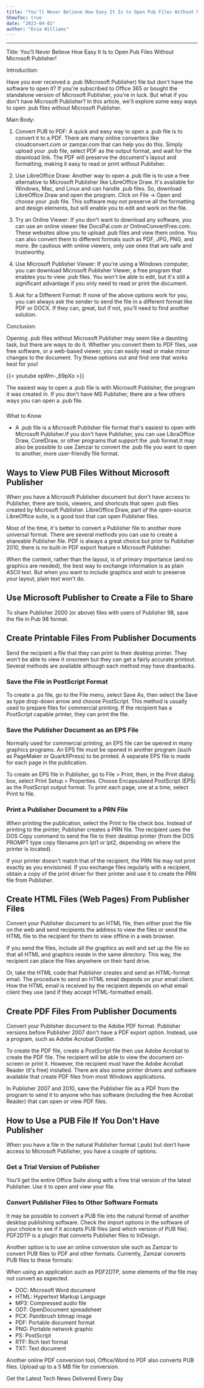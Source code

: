 ```yaml
---
title: "You'll Never Believe How Easy It Is to Open Pub Files Without Microsoft Publisher!"
ShowToc: true 
date: "2023-04-02"
author: "Evia Williams"
---
```

*****
Title: You'll Never Believe How Easy It Is to Open Pub Files Without Microsoft Publisher!

Introduction:

Have you ever received a .pub (Microsoft Publisher) file but don't have the software to open it? If you're subscribed to Office 365 or bought the standalone version of Microsoft Publisher, you're in luck. But what if you don't have Microsoft Publisher? In this article, we'll explore some easy ways to open .pub files without Microsoft Publisher.

Main Body:

1. Convert PUB to PDF: A quick and easy way to open a .pub file is to convert it to a PDF. There are many online converters like cloudconvert.com or zamzar.com that can help you do this. Simply upload your .pub file, select PDF as the output format, and wait for the download link. The PDF will preserve the document's layout and formatting, making it easy to read or print without Publisher.

2. Use LibreOffice Draw: Another way to open a .pub file is to use a free alternative to Microsoft Publisher like LibreOffice Draw. It's available for Windows, Mac, and Linux and can handle .pub files. So, download LibreOffice Draw and open the program. Click on File -> Open and choose your .pub file. This software may not preserve all the formatting and design elements, but will enable you to edit and work on the file.

3. Try an Online Viewer: If you don't want to download any software, you can use an online viewer like DocsPal.com or OnlineConvertFree.com. These websites allow you to upload .pub files and view them online. You can also convert them to different formats such as PDF, JPG, PNG, and more. Be cautious with online viewers, only use ones that are safe and trustworthy.

4. Use Microsoft Publisher Viewer: If you're using a Windows computer, you can download Microsoft Publisher Viewer, a free program that enables you to view .pub files. You won't be able to edit, but it's still a significant advantage if you only need to read or print the document.

5. Ask for a Different Format: If none of the above options work for you, you can always ask the sender to send the file in a different format like PDF or DOCX. If they can, great, but if not, you'll need to find another solution.

Conclusion:

Opening .pub files without Microsoft Publisher may seem like a daunting task, but there are ways to do it. Whether you convert them to PDF files, use free software, or a web-based viewer, you can easily read or make minor changes to the document. Try these options out and find one that works best for you!

{{< youtube epWm-_69pXo >}} 




The easiest way to open a .pub file is with Microsoft Publisher, the program it was created in. If you don't have MS Publisher, there are a few others ways you can open a .pub file.

 
### 
What to Know
 
- A .pub file is a Microsoft Publisher file format that's easiest to open with Microsoft Publisher.If you don't have Publisher, you can use LibraOffice Draw, CorelDraw, or other programs that support the .pub format.It may also be possible to use Zamzar to convert the .pub file you want to open to another, more user-friendly file format.

 
##   Ways to View PUB Files Without Microsoft Publisher  
 

When you have a Microsoft Publisher document but don't have access to Publisher, there are tools, viewers, and shortcuts that open .pub files created by Microsoft Publisher. LibreOffice Draw, part of the open-source LibreOffice suite, is a good tool that can open Publisher files.

 

Most of the time, it's better to convert a Publisher file to another more universal format. There are several methods you can use to create a shareable Publisher file. PDF is always a great choice but prior to Publisher 2010, there is no built-in PDF export feature n Microsoft Publisher.

 

When the content, rather than the layout, is of primary importance (and no graphics are needed), the best way to exchange information is as plain ASCII text. But when you want to include graphics and wish to preserve your layout, plain text won't do.

 
##   Use Microsoft Publisher to Create a File to Share  
 

To share Publisher 2000 (or above) files with users of Publisher 98, save the file in Pub 98 format.

 
##   Create Printable Files From Publisher Documents  
 

Send the recipient a file that they can print to their desktop printer. They won't be able to view it onscreen but they can get a fairly accurate printout. Several methods are available although each method may have drawbacks.

 
###   Save the File in PostScript Format  
 

To create a .ps file, go to the File menu, select Save As, then select the Save as type drop-down arrow and choose PostScript. This method is usually used to prepare files for commercial printing. If the recipient has a PostScript capable printer, they can print the file.

 
###   Save the Publisher Document as an EPS File  
 

Normally used for commercial printing, an EPS file can be opened in many graphics programs. An EPS file must be opened in another program (such as PageMaker or QuarkXPress) to be printed. A separate EPS file is made for each page in the publication.

 

To create an EPS file in Publisher, go to File > Print, then, in the Print dialog box, select Print Setup > Properties. Choose Encapsulated PostScript (EPS) as the PostScript output format. To print each page, one at a time, select Print to file.

 
###   Print a Publisher Document to a PRN File  
 

When printing the publication, select the Print to file check box. Instead of printing to the printer, Publisher creates a PRN file. The recipient uses the DOS Copy command to send the file to their desktop printer (from the DOS PROMPT type copy filename.prn lpt1 or lpt2, depending on where the printer is located).

 

If your printer doesn't match that of the recipient, the PRN file may not print exactly as you envisioned. If you exchange files regularly with a recipient, obtain a copy of the print driver for their printer and use it to create the PRN file from Publisher.

 
##   Create HTML Files (Web Pages) From Publisher Files  
 

Convert your Publisher document to an HTML file, then either post the file on the web and send recipients the address to view the files or send the HTML file to the recipient for them to view offline in a web browser.

 

If you send the files, include all the graphics as well and set up the file so that all HTML and graphics reside in the same directory. This way, the recipient can place the files anywhere on their hard drive.

 

Or, take the HTML code that Publisher creates and send an HTML-format email. The procedure to send an HTML email depends on your email client. How the HTML email is received by the recipient depends on what email client they use (and if they accept HTML-formatted email).

 
##   Create PDF Files From Publisher Documents  
 

Convert your Publisher document to the Adobe PDF format. Publisher versions before Publisher 2007 don't have a PDF export option. Instead, use a program, such as Adobe Acrobat Distiller.

 

To create the PDF file, create a PostScript file then use Adobe Acrobat to create the PDF file. The recipient will be able to view the document on-screen or print it. However, the recipient must have the Adobe Acrobat Reader (it's free) installed. There are also some printer drivers and software available that create PDF files from most Windows applications.

 

In Publisher 2007 and 2010, save the Publisher file as a PDF from the program to send it to anyone who has software (including the free Acrobat Reader) that can open or view PDF files.

 
##   How to Use a PUB File If You Don't Have Publisher  
 

When you have a file in the natural Publisher format (.pub) but don't have access to Microsoft Publisher, you have a couple of options.

 
###   Get a Trial Version of Publisher  
 

You'll get the entire Office Suite along with a free trial version of the latest Publisher. Use it to open and view your file.

 
###   Convert Publisher Files to Other Software Formats  
 

It may be possible to convert a PUB file into the natural format of another desktop publishing software. Check the import options in the software of your choice to see if it accepts PUB files (and which version of PUB file). PDF2DTP is a plugin that converts Publisher files to InDesign.

 

Another option is to use an online conversion site such as Zamzar to convert PUB files to PDF and other formats. Currently, Zamzar converts PUB files to these formats:

 
When using an application such as PDF2DTP, some elements of the file may not convert as expected.
 
- DOC: Microsoft Word document
 - HTML: Hypertext Markup Language
 - MP3: Compressed audio file
 - ODT: OpenDocument spreadsheet
 - PCX: Paintbrush bitmap image
 - PDF: Portable document format
 - PNG: Portable network graphic
 - PS: PostScript
 - RTF: Rich text format
 - TXT: Text document

 

Another online PDF conversion tool, Office/Word to PDF also converts PUB files. Upload up to a 5 MB file for conversion.

 

Get the Latest Tech News Delivered Every Day




